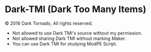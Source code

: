 # Dark-TMI (Dark Too Many Items)

© 2016 Dark Tornado, All rights reserved.
* Not allowed to use Dark TMI's source without my permission.
* Not allowed sharing Dark TMI without marking Maker.
* You can use Dark TMI for studying ModPE Script.
